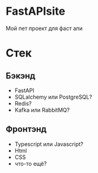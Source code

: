 # FastAPIsite
Мой пет проект для фаст апи

# Стек
## Бэкэнд 
- FastAPI
- SQLalchemy или PostgreSQL?
- Redis?
- Kafka или RabbitMQ?

## Фронтэнд
- Typescript или Javascript?
- Html
- CSS
- что-то ещё?
